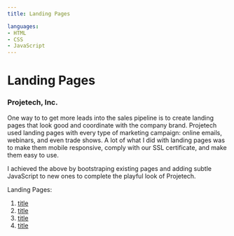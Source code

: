 ```yaml
---
title: Landing Pages

languages:
- HTML
- CSS
- JavaScript
---
```


# Landing Pages

### Projetech, Inc.

One way to to get more leads into the sales pipeline is to create landing pages that look good and coordinate with the company brand.
Projetech used landing pages with every type of marketing campaign: online emails, webinars, and even trade shows.
A lot of what I did with landing pages was to make them mobile responsive, comply with our SSL certificate, and make them easy to use.

I achieved the above by bootstraping existing pages and adding subtle JavaScript to new ones to complete the playful look of Projetech.

Landing Pages:

1.  [title](http://w.com)
2.  [title](http://w.com)
3.  [title](http://w.com)
4.  [title](http://w.com)